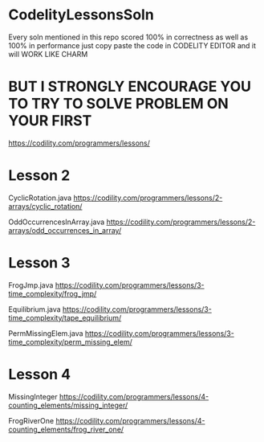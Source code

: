 # CodelityLessonsSoln

Every soln mentioned in this repo scored 100% in correctness as well as 100% in performance
just copy paste the code in CODELITY EDITOR and it will WORK LIKE CHARM

# BUT I STRONGLY ENCOURAGE YOU TO TRY TO SOLVE PROBLEM ON YOUR FIRST
https://codility.com/programmers/lessons/

#
# Lesson 2

CyclicRotation.java
https://codility.com/programmers/lessons/2-arrays/cyclic_rotation/

OddOccurrencesInArray.java
https://codility.com/programmers/lessons/2-arrays/odd_occurrences_in_array/

#
# Lesson 3

FrogJmp.java
https://codility.com/programmers/lessons/3-time_complexity/frog_jmp/

Equilibrium.java
https://codility.com/programmers/lessons/3-time_complexity/tape_equilibrium/

PermMissingElem.java
https://codility.com/programmers/lessons/3-time_complexity/perm_missing_elem/

#
# Lesson 4

MissingInteger
https://codility.com/programmers/lessons/4-counting_elements/missing_integer/

FrogRiverOne
https://codility.com/programmers/lessons/4-counting_elements/frog_river_one/
